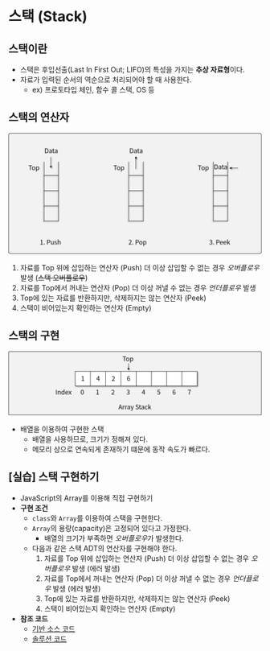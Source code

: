 # 스택 (Stack)

## 스택이란

- 스택은 후입선출(Last In First Out; LIFO)의 특성을 가지는 **추상 자료형**이다.
- 자료가 입력된 순서의 역순으로 처리되어야 할 때 사용한다.
  - ex) 프로토타입 체인, 함수 콜 스택, OS 등

## 스택의 연산자

![스택의 연산자](img/1.png)

1. 자료를 Top 위에 삽입하는 연산자 (Push)
  더 이상 삽입할 수 없는 경우 *오버플로우* 발생 (~~스택 오버플로우~~)
1. 자료를 Top에서 꺼내는 연산자 (Pop)
  더 이상 꺼낼 수 없는 경우 *언더플로우* 발생
1. Top에 있는 자료를 반환하지만, 삭제하지는 않는 연산자 (Peek)
1. 스택이 비어있는지 확인하는 연산자 (Empty)

## 스택의 구현

![스택](img/2.png)

- 배열을 이용하여 구현한 스택
  - 배열을 사용하므로, 크기가 정해져 있다.
  - 메모리 상으로 연속되게 존재하기 떄문에 동작 속도가 빠르다.

## [실습] 스택 구현하기

- JavaScript의 Array를 이용해 직접 구현하기
- **구현 조건**
  - `class`와 `Array`를 이용하여 스택을 구현한다.
  - `Array`의 용량(capacity)은 고정되어 있다고 가정한다.
    - 배열의 크기가 부족하면 *오버플로우*가 발생한다.
  - 다음과 같은 스택 ADT의 연산자를 구현해야 한다.
    1. 자료를 Top 위에 삽입하는 연산자 (Push)
      더 이상 삽입할 수 없는 경우 *오버플로우* 발생 (에러 발생)
    1. 자료를 Top에서 꺼내는 연산자 (Pop)
      더 이상 꺼낼 수 없는 경우 *언더플로우* 발생 (에러 발생)
    1. Top에 있는 자료를 반환하지만, 삭제하지는 않는 연산자 (Peek)
    1. 스택이 비어있는지 확인하는 연산자 (Empty)
- **참조 코드**
  - [기반 소스 코드](src/Before.java)
  - [솔루션 코드](src/After.java)
